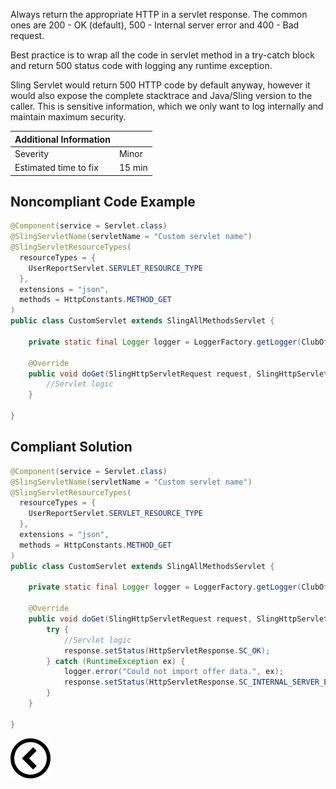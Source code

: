 <p>
    Always return the appropriate HTTP in a servlet response. The common ones are 200 - OK (default), 500 - Internal server error and 400 - Bad request. </p><p>
    Best practice is to wrap all the code in servlet method in a try-catch block and return 500 status code with logging any runtime exception. </p><p>
    Sling Servlet would return 500 HTTP code by default anyway, however it would also expose the complete stacktrace and Java/Sling version to the caller. 
    This is sensitive information, which we only want to log internally and maintain maximum security.</p>

| Additional Information |        |
|------------------------|--------|
| Severity               | Minor  | 
| Estimated time to fix  | 15 min |

<h2>Noncompliant Code Example</h2>

```java
@Component(service = Servlet.class)
@SlingServletName(servletName = "Custom servlet name")
@SlingServletResourceTypes(
  resourceTypes = {
    UserReportServlet.SERVLET_RESOURCE_TYPE
  },
  extensions = "json",
  methods = HttpConstants.METHOD_GET
)
public class CustomServlet extends SlingAllMethodsServlet {

    private static final Logger logger = LoggerFactory.getLogger(ClubOfferImportServlet.class);

    @Override
    public void doGet(SlingHttpServletRequest request, SlingHttpServletResponse response) throws ServletException, IOException {
        //Servlet logic
    }

}
```

<h2>Compliant Solution</h2>

```java
@Component(service = Servlet.class)
@SlingServletName(servletName = "Custom servlet name")
@SlingServletResourceTypes(
  resourceTypes = {
    UserReportServlet.SERVLET_RESOURCE_TYPE
  },
  extensions = "json",
  methods = HttpConstants.METHOD_GET
)
public class CustomServlet extends SlingAllMethodsServlet {

    private static final Logger logger = LoggerFactory.getLogger(ClubOfferImportServlet.class);

    @Override
    public void doGet(SlingHttpServletRequest request, SlingHttpServletResponse response) throws ServletException, IOException {
        try {
            //Servlet logic
            response.setStatus(HttpServletResponse.SC_OK);
        } catch (RuntimeException ex) {
            logger.error("Could not import offer data.", ex);
            response.setStatus(HttpServletResponse.SC_INTERNAL_SERVER_ERROR);
        }
    }

}
```

[![Back to overview](back.svg)](../../README.md)